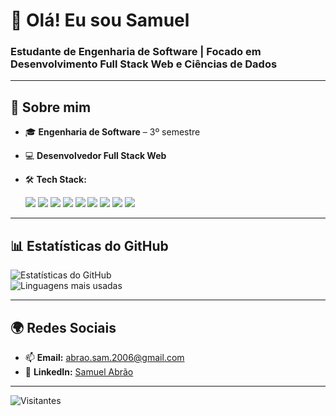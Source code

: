# 👋 **Olá! Eu sou Samuel**  
### **Estudante de Engenharia de Software | Focado em Desenvolvimento Full Stack Web e Ciências de Dados**

---

## 🚀 **Sobre mim**  
- 🎓 **Engenharia de Software** – 3º semestre  
- 💻 **Desenvolvedor Full Stack Web**  
- 🛠️ **Tech Stack:**  
   <p align="left">
      <img src="https://img.shields.io/badge/-HTML-333333?style=flat&logo=html5" />
      <img src="https://img.shields.io/badge/-CSS-333333?style=flat&logo=css3&logoColor=1572B6" />
      <img src="https://img.shields.io/badge/-JavaScript-333333?style=flat&logo=javascript" />
      <img src="https://img.shields.io/badge/-Node.js-333333?style=flat&logo=node.js" />
      <img src="https://img.shields.io/badge/-React-333333?style=flat&logo=react" />
      <img src="https://img.shields.io/badge/-Python-333333?style=flat&logo=python" />
      <img src="https://img.shields.io/badge/-Flask-333333?style=flat&logo=flask" />
      <img src="https://img.shields.io/badge/-Git-333333?style=flat&logo=git" />
      <img src="https://img.shields.io/badge/-GitHub-333333?style=flat&logo=github" />
      
   </p>
  
---

## 📊 **Estatísticas do GitHub**  
![Estatísticas do GitHub](https://github-readme-stats.vercel.app/api?username=samuka7abr&show_icons=true&theme=dark&count_private=true)  
![Linguagens mais usadas](https://github-readme-stats.vercel.app/api/top-langs/?username=samuka7abr&layout=compact&exclude_repo=Modelagem-E-Programacao-Estatistica&theme=dark)  

---

## 🌍 **Redes Sociais**  
- 📫 **Email:** [abrao.sam.2006@gmail.com](mailto:abrao.sam.2006@gmail.com)  
- 💼 **LinkedIn:** [Samuel Abrão]([https://www.linkedin.com/in/seu-perfil/](https://www.linkedin.com/in/samuel-abr%C3%A3o-0655a12ba/))  

---

![Visitantes](https://komarev.com/ghpvc/?username=samuka7abr&label=Visitantes&color=blue&style=flat)  
